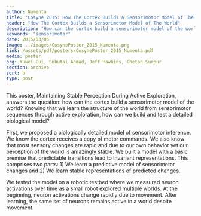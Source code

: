 ```yaml
---
author: Numenta
title: "Cosyne 2015: How The Cortex Builds a Sensorimotor Model of The World"
header: "How The Cortex Builds a Sensorimotor Model of The World"
description: "How can the cortex build a sensorimotor model of the world? First, we propose a biologically detailed model of sensorimotor inference. Then, we build a model with a premise that predictable transitions lead to invariant representations. We then tested the model, measuring neuron activations over time."
keywords: "sensorimotor"
date: 2015/03/05
image: ../images/CosynePoster_2015_Numenta.png
link: /assets/pdf/posters/CosynePoster_2015_Numenta.pdf
media: poster
org: Yuwei Cui, Subutai Ahmad, Jeff Hawkins, Chetan Surpur
section: archive
sort: b
type: post
---
```


This poster, Maintaining Stable Perception During Active Exploration, answers the question: how can the cortex build a sensorimotor model of the world? Knowing that we learn the structure of the world from sensorimotor sequences through active exploration, how can we build and test a detailed biological model?

First, we proposed a biologically detailed model of sensorimotor inference. We know the cortex receives a copy of motor commands. We also know that most sensory changes are rapid and due to our own behavior yet our perception of the world is amazingly stable.
We built a model with a basic premise that predictable transitions lead to invariant representations. This comprises two parts: 1) We learn a predictive model of sensorimotor changes and 2) We learn stable representations of predicted changes.

We tested the model on a robotic testbed where we measured neuron activations over time as a small robot explored multiple worlds. At the beginning, neuron activations change rapidly due to movement. After learning, the same set of neurons remains active in a world despite movement.
